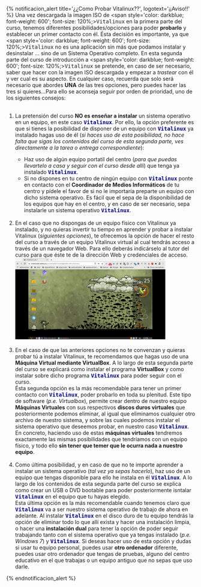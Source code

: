 {% notificacion_alert title='¿¿Como Probar Vitalinux??', logotext='¡¡Aviso!!' %}
Una vez descargada la imagen ISO de <span style='color: darkblue; font-weight: 600'; font-size: 120%;><tt>Vitalinux</tt></span> en la primera parte del curso, tenemos diferentes posibilidades/opciones para poder <b>probarlo</b> y establecer un primer contacto con él.  Ésta decisión es importante, ya que <span style='color: darkblue; font-weight: 600'; font-size: 120%;><tt>Vitalinux</tt></span> no es una aplicación sin más que podamos instalar y desinstalar ... sino de un Sistema Operativo completo. En esta segunda parte del curso de introducción a <span style='color: darkblue; font-weight: 600'; font-size: 120%;><tt>Vitalinux</tt></span> se pretende, en caso de ser necesario, saber que hacer con la imagen ISO descargada y empezar a <em>trastear</em> con él y ver cual es su aspecto. En cualquier caso, recuerda que solo será necesario que abordes <b>UNA</b> de las tres opciones, pero puedes hacer las tres si quieres...Para ello se aconseja seguir por orden de prioridad, uno de los siguientes consejos:
<br/><br/>
<ol>
<li>
La pretensión del curso <b>NO es enseñar a instalar</b> un sistema operativo en un equipo, en este caso <span style='color: darkblue; font-weight: 600'; font-size: 120%;><tt>Vitalinux</tt></span>.  Por ello, la opción preferente es que si tienes la posibilidad de disponer de un equipo con <span style='color: darkblue; font-weight: 600'; font-size: 120%;><tt>Vitalinux</tt></span> ya instalado hagas uso de él (<em>si haces uso de esta posibilidad, no hace falta que sigas los contenidos del curso de esta segunda parte, ves directamente a la tarea o entrega correspondiente</em>):
</li>
<ul>
<li>Haz uso de algún equipo portatil del centro (<em>para que puedas llevartelo a casa y seguir con el curso desde allí</em>) que tenga ya instalado <span style='color: darkblue; font-weight: 600'; font-size: 120%;><tt>Vitalinux</tt></span>.
</li>
<li>Si no dispones en tu centro de ningún equipo con <span style='color: darkblue; font-weight: 600'; font-size: 120%;><tt>Vitalinux</tt></span> ponte en contacto con el <b>Coordinador de Medios Informáticos</b> de tu centro y pídele el favor de si no le importaría preparte un equipo con dicho sistema operativo.  Es fácil que el sepa de la disponibilidad de los equipos que hay en el centro, y en caso de ser necesario, sepa instalarle un sistema operativo <span style='color: darkblue; font-weight: 600'; font-size: 120%;><tt>Vitalinux</tt></span>.
</li>
</ul>
<br/>
<li>
En el caso que no dispongas de un equipo físico con Vitalinux ya instalado, y no quieras invertir tu tiempo en aprender y probar a instalar Vitalinux (<i>siguientes opciones</i>), te ofrecemos la opción de hacer el resto del curso a través de un equipo Vitalinux virtual al cual tendrás acceso a través de un navegador Web.  Para ello deberás indicárselo al tutor del curso para que éste te de la dirección Web y credenciales de acceso.
<img src='../img/vx-vitalinux-guacamole.png' width='400'>
</li>
<br/>
<li>En el caso de que las anteriores opciones no te convenzan y quieras probar tú a instalar Vitalinux, te recomendamos que hagas uso de una <b>Máquina Virtual mediante VirtualBox</b>.  A lo largo de esta segunda parte del curso se explicará como instalar el programa <b>VirtualBox</b> y como instalar sobre dicho programa <span style='color: darkblue; font-weight: 600'; font-size: 120%;><tt>Vitalinux</tt></span> para poder seguir con el curso.
<br>
Ésta segunda opción es la más recomendable para tener un primer contacto con <span style='color: darkblue; font-weight: 600'; font-size: 120%;><tt>Vitalinux</tt></span>, poder probarlo en toda su plenitud.  Este tipo de software (<em>p.e. Virtualbox</em>), permite crear dentro de nuestro equipo <b>Máquinas Virtuales</b> con sus respectivos <b>discos duros virtuales</b> que posteriormente podemos eliminar, al igual que eliminamos cualquier otro archivo de nuestro sistema, y sobre las cuales podemos instalar el sistema operativo que deseemos probar, en nuestro caso <span style='color: darkblue; font-weight: 600'; font-size: 120%;><tt>Vitalinux</tt></span>.   En concreto, haciendo uso de estas <b>máquinas virtuales</b> tendremos exactamente las mismas posibilidades que tendríamos con un equipo físico, y todo ello <b>sin tener que temer que le ocurra nada a nuestro equipo</b>.
</li>
<br>
<li>Como última posibilidad, y en caso de que no te importe aprender a instalar un sistema operativo (<em>tal vez ya sepas hacerlo</em>), haz uso de un equipo que tengas disponible para ello he instala en él <span style='color: darkblue; font-weight: 600'; font-size: 120%;><tt>Vitalinux</tt></span>.  A lo largo de los contenidos de esta segunda parte del curso se explica como crear un USB o DVD bootable para poder posteriormente isntalar <span style='color: darkblue; font-weight: 600'; font-size: 120%;><tt>Vitalinux</tt></span> en el equipo que tu hayas elegido.
<br>
Esta última opción es la más recomendable cuando tenemos claro que <span style='color: darkblue; font-weight: 600'; font-size: 120%;><tt>Vitalinux</tt></span> va a ser nuestro sistema operativo de trabajo de ahora en adelante.  Al instalar <span style='color: darkblue; font-weight: 600'; font-size: 120%;><tt>Vitalinux</tt></span> en el disco duro de tu equipo tendrás la opción de eliminar todo lo que allí exista y hacer una instalación limpia, o hacer una <b>instalación dual</b> para tener la opción de poder seguir trabajando tanto con el sistema operativo que ya tengas instalado (<em>p.e. Windows 7</em>) y <span style='color: darkblue; font-weight: 600'; font-size: 120%;><tt>Vitalinux</tt></span>.  Si deseas hacer uso de esta opción y dudas si usar tu equipo personal, puedes usar <b>otro ordenador</b> diferente, puedes usar otro ordenador que tengas de pruebas, alguno del centro educativo en el que trabajas o un equipo antiguo que no sepas que uso darle.
</li>
</ol>
{% endnotificacion_alert %}


















